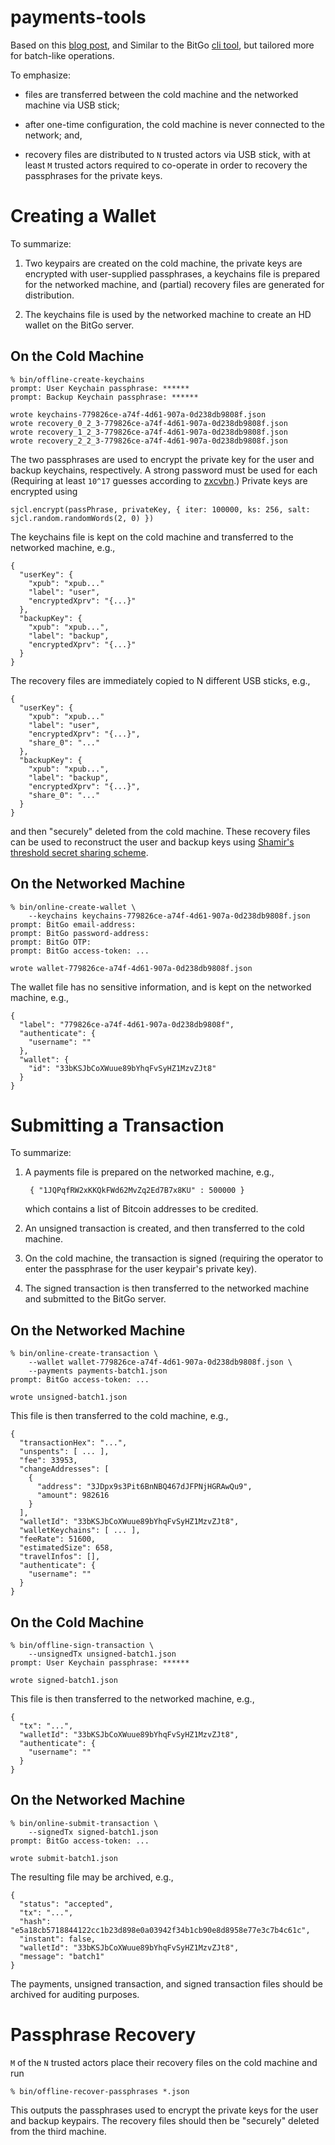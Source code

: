 # payments-tools
Based on this [blog post](https://blog.bitgo.com/cold-offline-key-support-with-bitgo-multi-sig-2/),
and Similar to the BitGo [cli tool](https://github.com/BitGo/bitgo-cli),
but tailored more for batch-like operations.

To emphasize:

* files are transferred between the cold machine and the networked machine via USB stick;

* after one-time configuration, the cold machine is never connected to the network; and,

* recovery files are distributed to `N` trusted actors via USB stick,
with at least `M` trusted actors required to co-operate in order to recovery the passphrases for the private keys.

# Creating a Wallet
To summarize:

1. Two keypairs are created on the cold machine,
the private keys are encrypted with user-supplied passphrases,
a keychains file is prepared for the networked machine,
and (partial) recovery files are generated for distribution.

2. The keychains file is used by the networked machine to create an HD wallet on the BitGo server.

## On the Cold Machine

    % bin/offline-create-keychains
    prompt: User Keychain passphrase: ******
    prompt: Backup Keychain passphrase: ******

    wrote keychains-779826ce-a74f-4d61-907a-0d238db9808f.json
    wrote recovery_0_2_3-779826ce-a74f-4d61-907a-0d238db9808f.json
    wrote recovery_1_2_3-779826ce-a74f-4d61-907a-0d238db9808f.json
    wrote recovery_2_2_3-779826ce-a74f-4d61-907a-0d238db9808f.json

The two passphrases are used to encrypt the private key for the user and backup keychains, respectively.
A strong password must be used for each
(Requiring at least `10^17` guesses according to [zxcvbn](https://github.com/dropbox/zxcvbn).)
Private keys are encrypted using

    sjcl.encrypt(passPhrase, privateKey, { iter: 100000, ks: 256, salt: sjcl.random.randomWords(2, 0) })

The keychains file is kept on the cold machine and transferred to the networked machine,
e.g.,

    {
      "userKey": {
        "xpub": "xpub..."
        "label": "user",
        "encryptedXprv": "{...}"
      },
      "backupKey": {
        "xpub": "xpub...",
        "label": "backup",
        "encryptedXprv": "{...}"
      }
    }

The recovery files are immediately copied to N different USB sticks,
e.g.,

    {
      "userKey": {
        "xpub": "xpub..."
        "label": "user",
        "encryptedXprv": "{...}",
        "share_0": "..."
      },
      "backupKey": {
        "xpub": "xpub...",
        "label": "backup",
        "encryptedXprv": "{...}",
        "share_0": "..."
      }
    }

and then "securely" deleted from the cold machine.
These recovery files can be used to reconstruct the user and backup keys using
[Shamir's threshold secret sharing scheme](http://en.wikipedia.org/wiki/Shamir's_Secret_Sharing).

## On the Networked Machine

    % bin/online-create-wallet \
        --keychains keychains-779826ce-a74f-4d61-907a-0d238db9808f.json
    prompt: BitGo email-address:
    prompt: BitGo password-address:
    prompt: BitGo OTP:
    prompt: BitGo access-token: ...

    wrote wallet-779826ce-a74f-4d61-907a-0d238db9808f.json

The wallet file has no sensitive information,
and is kept on the networked machine, e.g.,


    {
      "label": "779826ce-a74f-4d61-907a-0d238db9808f",
      "authenticate": {
        "username": ""
      },
      "wallet": {
        "id": "33bKSJbCoXWuue89bYhqFvSyHZ1MzvZJt8"
      }
    }

# Submitting a Transaction

To summarize:

1. A payments file is prepared on the networked machine,
e.g.,

        { "1JQPqfRW2xKKQkFWd62MvZq2Ed7B7x8KU" : 500000 }

    which contains a list of Bitcoin addresses to be credited.

2. An unsigned transaction is created,
and then transferred to the cold machine.

3. On the cold machine,
the transaction is signed (requiring the operator to enter the passphrase for the user keypair's private key).

4. The signed transaction is then transferred to the networked machine and submitted to the BitGo server.

## On the Networked Machine

    % bin/online-create-transaction \
        --wallet wallet-779826ce-a74f-4d61-907a-0d238db9808f.json \
        --payments payments-batch1.json 
    prompt: BitGo access-token: ...

    wrote unsigned-batch1.json

This file is then transferred to the cold machine,
e.g.,

    {
      "transactionHex": "...",
      "unspents": [ ... ],
      "fee": 33953,
      "changeAddresses": [
        {
          "address": "3JDpx9s3Pit6BnNBQ467dJFPNjHGRAwQu9",
          "amount": 982616
        }
      ],
      "walletId": "33bKSJbCoXWuue89bYhqFvSyHZ1MzvZJt8",
      "walletKeychains": [ ... ],
      "feeRate": 51600,
      "estimatedSize": 658,
      "travelInfos": [],
      "authenticate": {
        "username": ""
      }
    }

## On the Cold Machine

    % bin/offline-sign-transaction \
        --unsignedTx unsigned-batch1.json
    prompt: User Keychain passphrase: ******

    wrote signed-batch1.json

This file is then transferred to the networked machine,
e.g.,

    {
      "tx": "...",
      "walletId": "33bKSJbCoXWuue89bYhqFvSyHZ1MzvZJt8",
      "authenticate": {
        "username": ""
      }
    }

## On the Networked Machine

    % bin/online-submit-transaction \
        --signedTx signed-batch1.json
    prompt: BitGo access-token: ...

    wrote submit-batch1.json

The resulting file may be archived,
e.g.,

    {
      "status": "accepted",
      "tx": "...",
      "hash": "e5a18cb5718844122cc1b23d898e0a03942f34b1cb90e8d8958e77e3c7b4c61c",
      "instant": false,
      "walletId": "33bKSJbCoXWuue89bYhqFvSyHZ1MzvZJt8",
      "message": "batch1"
    }

The payments, unsigned transaction, and signed transaction files should be archived for auditing purposes.


# Passphrase Recovery

`M` of the `N` trusted actors place their recovery files on the cold machine and run

    % bin/offline-recover-passphrases *.json

This outputs the passphrases used to encrypt the private keys for the user and backup keypairs.
The recovery files should then be "securely" deleted from the third machine.
